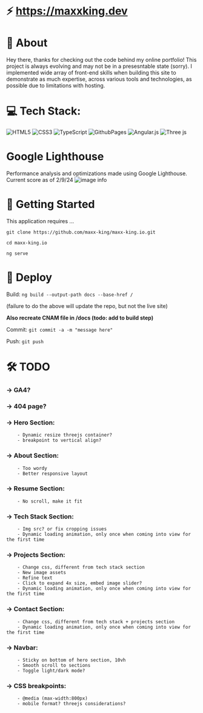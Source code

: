 # ⚡️ https://maxxking.dev


# 💫 About
Hey there, thanks for checking out the code behind my online portfolio! This project is always evolving and may not be in a presesntable state (sorry). I implemented wide array of front-end skills when building this site to demonstrate as much expertise, across various tools and technologies, as possible due to limitations with hosting.


# 💻 Tech Stack:
![HTML5](https://img.shields.io/badge/html5-%23E34F26.svg?style=for-the-badge&logo=html5&logoColor=white)
![CSS3](https://img.shields.io/badge/css3-%231572B6.svg?style=for-the-badge&logo=css3&logoColor=white)
![TypeScript](https://img.shields.io/badge/typescript-%23007ACC.svg?style=for-the-badge&logo=typescript&logoColor=white)
![GithubPages](https://img.shields.io/badge/github%20pages-121013?style=for-the-badge&logo=github&logoColor=white)
![Angular.js](https://img.shields.io/badge/angular.js-%23E23237.svg?style=for-the-badge&logo=angularjs&logoColor=white)
![Three js](https://img.shields.io/badge/threejs-black?style=for-the-badge&logo=three.js&logoColor=white)


# Google Lighthouse
Performance analysis and optimizations made using Google Lighthouse. Current score as of 2/9/24
![image info](./assets/images/lighthouse-score.JPG)


# 🏃 Getting Started
This application requires ...

```git clone https://github.com/maxx-king/maxx-king.io.git```

```cd maxx-king.io```

```ng serve```


# 🚀 Deploy
Build: ```ng build --output-path docs --base-href /```

(failure to do the above will update the repo, but not the live site)

**Also recreate CNAM file in /docs (todo: add to build step)**

Commit: ```git commit -a -m "message here"```

Push: ```git push```


# 🛠️ TODO
### -> GA4?

### -> 404 page? 


### -> Hero Section:
        - Dynamic resize threejs container?
        - breakpoint to vertical align?

### -> About Section:
        - Too wordy
        - Better responsive layout

### -> Resume Section:
        - No scroll, make it fit

### -> Tech Stack Section:
        - Img src? or fix cropping issues
        - Dynamic loading animation, only once when coming into view for the first time

### -> Projects Section:
        - Change css, different from tech stack section
        - New image assets 
        - Refine text
        - Click to expand 4x size, embed image slider?
        - Dynamic loading animation, only once when coming into view for the first time

### -> Contact Section:
        - Change css, different from tech stack + projects section
        - Dynamic loading animation, only once when coming into view for the first time

### -> Navbar:
        - Sticky on bottom of hero section, 10vh
        - Smooth scroll to sections
        - Toggle light/dark mode?

### -> CSS breakpoints:
        - @media (max-width:800px)
        - mobile format? threejs considerations?